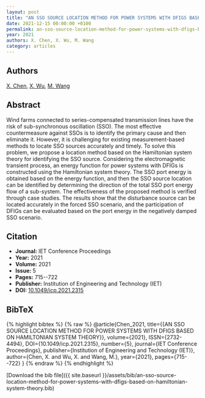 ```yaml
---
layout: post
title: "AN SSO SOURCE LOCATION METHOD FOR POWER SYSTEMS WITH DFIGS BASED ON HAMILTONIAN SYSTEM THEORY"
date: 2021-12-15 00:00:00 +0100
permalink: an-sso-source-location-method-for-power-systems-with-dfigs-based-on-hamiltonian-system-theory
year: 2021
authors: X. Chen, X. Wu, M. Wang
category: articles
---
```

 
## Authors
[X. Chen](authors/x-chen), [X. Wu](authors/x-wu), [M. Wang](authors/m-wang)
 
## Abstract
Wind farms connected to series-compensated transmission lines have the risk of sub-synchronous oscillation (SSO). The most effective countermeasure against SSOs is to identify the primary cause and then eliminate it. However, it is challenging for existing measurement-based methods to locate SSO sources accurately and timely. To solve this problem, we propose a location method based on the Hamiltonian system theory for identifying the SSO source. Considering the electromagnetic transient process, an energy function for power systems with DFIGs is constructed using the Hamiltonian system theory. The SSO port energy is obtained based on the energy function, and then the SSO source location can be identified by determining the direction of the total SSO port energy flow of a sub-system. The effectiveness of the proposed method is verified through case studies. The results show that the disturbance source can be located accurately in the forced SSO scenario, and the participation of DFIGs can be evaluated based on the port energy in the negatively damped SSO scenario.
 
## Citation
- **Journal:** IET Conference Proceedings
- **Year:** 2021
- **Volume:** 2021
- **Issue:** 5
- **Pages:** 715--722
- **Publisher:** Institution of Engineering and Technology (IET)
- **DOI:** [10.1049/icp.2021.2315](https://doi.org/10.1049/icp.2021.2315)
 
## BibTeX
{% highlight bibtex %}
{% raw %}
@article{Chen_2021,
  title={{AN SSO SOURCE LOCATION METHOD FOR POWER SYSTEMS WITH DFIGS BASED ON HAMILTONIAN SYSTEM THEORY}},
  volume={2021},
  ISSN={2732-4494},
  DOI={10.1049/icp.2021.2315},
  number={5},
  journal={IET Conference Proceedings},
  publisher={Institution of Engineering and Technology (IET)},
  author={Chen, X. and Wu, X. and Wang, M.},
  year={2021},
  pages={715--722}
}
{% endraw %}
{% endhighlight %}
 
[Download the bib file]({{ site.baseurl }}/assets/bib/an-sso-source-location-method-for-power-systems-with-dfigs-based-on-hamiltonian-system-theory.bib)
 
